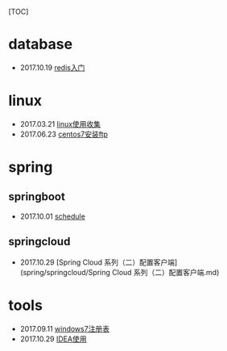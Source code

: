 [TOC]

# database

- 2017.10.19 [redis入门](database/redis入门.md)



# linux

- 2017.03.21 [linux使用收集](linux/linux使用收集.md)
- 2017.06.23 [centos7安装ftp](linux/centos7安装ftp.md)

# spring

## springboot

- 2017.10.01 [schedule](spring/springboot/schedule.md)

## springcloud

- 2017.10.29 [Spring Cloud 系列（二）配置客户端](spring/springcloud/Spring Cloud 系列（二）配置客户端.md)

# tools

- 2017.09.11 [windows7注册表](tools/windows7注册表.md)
- 2017.10.29 [IDEA使用](tools/IDEA使用.md)


